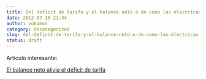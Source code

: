 ```yaml
---
title: Del deficit de tarifa y el balance neto o de como las electricas nos roban
date: 2012-07-15 21:34
author: vokimon
category: Uncategorized
slug: del-deficit-de-tarifa-y-el-balance-neto-o-de-como-las-electricas-nos-roban
status: draft
---
```


Artículo interesante:

[El balance neto alivia el déficit de tarifa](http://demagogeando.blogspot.com.es/2012/05/el-balance-neto-alivia-el-deficit-de.html)

